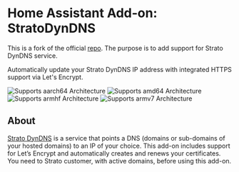 # Home Assistant Add-on: StratoDynDNS

This is a fork of the official [repo](https://github.com/home-assistant/addons/tree/master/duckdns). The purpose is to add support for Strato DynDNS service.

Automatically update your Strato DynDNS IP address with integrated HTTPS support via Let's Encrypt.

![Supports aarch64 Architecture][aarch64-shield] ![Supports amd64 Architecture][amd64-shield] ![Supports armhf Architecture][armhf-shield] ![Supports armv7 Architecture][armv7-shield]

## About

[Strato DynDNS](https://www.strato-hosting.co.uk/faq/hosting/this-is-how-easy-it-is-to-set-up-dyndns-for-your-domains/) is a service that points a DNS (domains or sub-domains of your hosted domains) to an IP of your choice. This add-on includes support for Let’s Encrypt and automatically creates and renews your certificates. You need to Strato customer, with active domains, before using this add-on.

[aarch64-shield]: https://img.shields.io/badge/aarch64-yes-green.svg
[amd64-shield]: https://img.shields.io/badge/amd64-yes-green.svg
[armhf-shield]: https://img.shields.io/badge/armhf-yes-green.svg
[armv7-shield]: https://img.shields.io/badge/armv7-yes-green.svg
[Strato DynDNS]: https://www.strato-hosting.co.uk/faq/hosting/this-is-how-easy-it-is-to-set-up-dyndns-for-your-domains/

